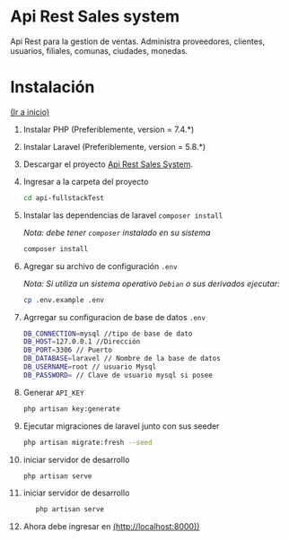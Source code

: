 # Api Rest Sales system

Api Rest para la gestion de ventas. Administra proveedores, clientes, usuarios, filiales, comunas, ciudades, monedas.

# Instalación

[(Ir a inicio)](#table-of-contents)

1. Instalar PHP (Preferiblemente, version = 7.4.*)
2. Instalar Laravel (Preferiblemente, version = 5.8.*)
3. Descargar el proyecto [Api Rest Sales System](https://github.com/joserojas1996/api-fullstackTest.git).
4. Ingresar a la carpeta del proyecto

    ```sh
    cd api-fullstackTest
    ```
5. Instalar las dependencias de laravel `composer install`

    *Nota: debe tener `composer` instalado en su sistema*

    ```sh
    composer install
    ```

6. Agregar su archivo de configuración `.env`

    *Nota: Si utiliza un sistema operativo `Debian` o sus derivados ejecutar:*
     ```sh
    cp .env.example .env
    ```

7. Agrregar su configuracion de base de datos `.env`

     ```sh
    DB_CONNECTION=mysql //tipo de base de dato
    DB_HOST=127.0.0.1 //Dirección
    DB_PORT=3306 // Puerto
    DB_DATABASE=laravel // Nombre de la base de datos
    DB_USERNAME=root // usuario Mysql
    DB_PASSWORD= // Clave de usuario mysql si posee
    ```
8. Generar `API_KEY`

     ```sh
    php artisan key:generate
    ```

9. Ejecutar migraciones de laravel junto con sus seeder

     ```sh
    php artisan migrate:fresh --seed
    ```

10. iniciar servidor de desarrollo

     ```sh
    php artisan serve
    ```
11. iniciar servidor de desarrollo

     ```sh
        php artisan serve
    ```
12. Ahora debe ingresar en [(http://localhost:8000))](http://localhost:8000) 